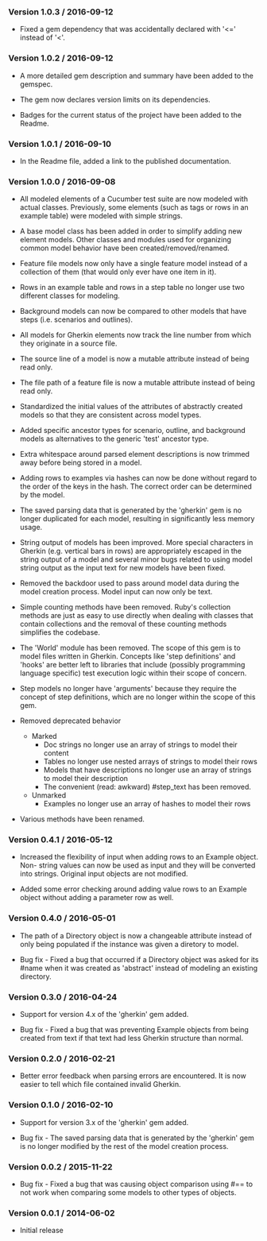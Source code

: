### Version 1.0.3 / 2016-09-12

* Fixed a gem dependency that was accidentally declared with '<=' instead of '<'.


### Version 1.0.2 / 2016-09-12

* A more detailed gem description and summary have been added to the gemspec.

* The gem now declares version limits on its dependencies.
 
* Badges for the current status of the project have been added to the Readme.


### Version 1.0.1 / 2016-09-10

* In the Readme file, added a link to the published documentation.


### Version 1.0.0 / 2016-09-08

* All modeled elements of a Cucumber test suite are now modeled with actual 
  classes. Previously, some elements (such as tags or rows in an example table) 
  were modeled with simple strings.

* A base model class has been added in order to simplify adding new element 
  models. Other classes and modules used for organizing common model behavior 
  have been created/removed/renamed.

* Feature file models now only have a single feature model instead of a 
  collection of them (that would only ever have one item in it).

* Rows in an example table and rows in a step table no longer use two different 
  classes for modeling.

* Background models can now be compared to other models that have steps (i.e. 
  scenarios and outlines).

* All models for Gherkin elements now track the line number from which they 
  originate in a source file.

* The source line of a model is now a mutable attribute instead of being read 
  only.

* The file path of a feature file is now a mutable attribute instead of being 
  read only.

* Standardized the initial values of the attributes of abstractly created 
  models so that they are consistent across model types.

* Added specific ancestor types for scenario, outline, and background models as 
  alternatives to the generic 'test' ancestor type.

* Extra whitespace around parsed element descriptions is now trimmed away 
  before being stored in a model.
  
* Adding rows to examples via hashes can now be done without regard to the 
  order of the keys in the hash. The correct order can be determined by the 
  model.

* The saved parsing data that is generated by the 'gherkin' gem is no longer 
  duplicated for each model, resulting in significantly less memory usage.

* String output of models has been improved. More special characters in Gherkin 
  (e.g. vertical bars in rows) are appropriately escaped in the string output 
  of a model and several minor bugs related to using model string output as the 
  input text for new models have been fixed.

* Removed the backdoor used to pass around model data during the model creation 
  process. Model input can now only be text.

* Simple counting methods have been removed. Ruby's collection methods are just 
  as easy to use directly when dealing with classes that contain collections 
  and the removal of these counting methods simplifies the codebase.

* The 'World' module has been removed. The scope of this gem is to model files 
  written in Gherkin. Concepts like 'step definitions' and 'hooks' are better 
  left to libraries that include (possibly programming language specific) test 
  execution logic within their scope of concern.

* Step models no longer have 'arguments' because they require the concept of 
  step definitions, which are no longer within the scope of this gem.

* Removed deprecated behavior
    - Marked
        - Doc strings no longer use an array of strings to model their content
        - Tables no longer use nested arrays of strings to model their rows
        - Models that have descriptions no longer use an array of strings to 
          model their description
        - The convenient (read: awkward) #step_text has been removed.
    - Unmarked
        - Examples no longer use an array of hashes to model their rows

* Various methods have been renamed.


### Version 0.4.1 / 2016-05-12

* Increased the flexibility of input when adding rows to an Example object. Non-
  string values can now be used as input and they will be converted into 
  strings. Original input objects are not modified.

* Added some error checking around adding value rows to an Example object 
  without adding a parameter row as well.


### Version 0.4.0 / 2016-05-01

* The path of a Directory object is now a changeable attribute instead of only 
  being populated if the instance was given a diretory to model.

* Bug fix - Fixed a bug that occurred if a Directory object was asked for its 
  #name when it was created as 'abstract' instead of modeling an existing 
  directory.


### Version 0.3.0 / 2016-04-24

* Support for version 4.x of the 'gherkin' gem added.

* Bug fix - Fixed a bug that was preventing Example objects from being created 
  from text if that text had less Gherkin structure than normal.


### Version 0.2.0 / 2016-02-21

* Better error feedback when parsing errors are encountered. It is now easier 
  to tell which file contained invalid Gherkin.


### Version 0.1.0 / 2016-02-10

* Support for version 3.x of the 'gherkin' gem added.

* Bug fix - The saved parsing data that is generated by the 'gherkin' gem is no 
  longer modified by the rest of the model creation process.


### Version 0.0.2 / 2015-11-22

* Bug fix - Fixed a bug that was causing object comparison using #== to not 
  work when comparing some models to other types of objects.


### Version 0.0.1 / 2014-06-02

* Initial release
